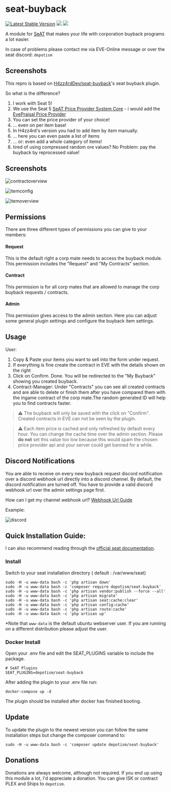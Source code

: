 # seat-buyback
[![Latest Stable Version](https://img.shields.io/packagist/v/depotism/seat-buyback?style=flat-square)]()
![](https://img.shields.io/badge/SeAT-5.0.x-blueviolet?style=flat-square)
![](https://img.shields.io/github/license/Depotism/seat-buyback?style=flat-square)

A module for [SeAT](https://github.com/eveseat/seat) that makes your life with corporation buyback programs a lot easier.

In case of problems please contact me via EVE-Online message or over the seat discord: `depotism`

## Screenshots
This repro is based on [H4zz4rdDev/seat-buyback](https://github.com/H4zz4rdDev/seat-buyback)'s seat buyback plugin. 

So what is the difference?
1. I work with Seat 5!
2. We use the Seat 5 [SeAT Price Provider System Core](https://github.com/recursivetree/seat-prices-core) - i would add the [EvePraisal Price Provider](https://github.com/recursivetree/seat-prices-evepraisal)
3. You can set the price provider of your choice! 
4. ... even on per item base!
5. In H4zz4rd's version you had to add item by item manually. 
6. ... here you can even paste a list of items
7. ... or: even add a whole category of items!
8. tired of using compressed random ore values? No Problem: pay the buyback by reprocessed value! 

## Screenshots
![contractoverview](https://raw.githubusercontent.com/depotism/seat-buyback/refs/heads/master/img/contract_overview.png)

![itemconfig](https://raw.githubusercontent.com/depotism/seat-buyback/refs/heads/master/img/item_config.png)

![itemoverview](https://raw.githubusercontent.com/depotism/seat-buyback/refs/heads/master/img/item_overview.png)


## Permissions
There are three different types of permissions you can give to your members:

#### Request
This is the default right a corp mate needs to access the buyback module. This permission includes the "Request" and "My Contracts" section.
#### Contract
This permission is for all corp mates that are allowed to manage the corp buyback requests / contracts. 
#### Admin
This permission gives access to the admin section. Here you can adjust some general plugin settings and configure the buyback item settings.

## Usage

User:
1. Copy & Paste your items you want to sell into the form under request.
2. If everything is fine create the contract in EVE with the details shown on the right
3. Click on Confirm. Done. You will be redirected to the "My Buyback" showing you created buyback.
4. Contract-Manager: Under "Contracts" you can see all created contracts and are able to delete or finish them after you have compared them with the ingame contract of the corp mate.The random generated ID will help you to find contracts faster.

> :warning: The buyback will only be saved with the click on "Confirm". Created contracts in EVE can not be seen by the plugin.

> :warning: Each item price is cached and only refreshed by default every hour. You can change the cache time over the admin section. Please **do not** set this value too low because this would spam the chosen price provider api and your server could get banned for a while.

## Discord Notifications
You are able to receive on every new buyback request discord notification over a discord webhook url directly into a discord channel. By default, the discord notification are turned off. You have to provide a valid discord webhook url over the admin settings page first.

How can I get my channel webhook url?
[Webhook Url Guide](https://support.discord.com/hc/en-us/articles/228383668-Intro-to-Webhooks)

Example:

![discord](https://raw.githubusercontent.com/depotism/seat-buyback/refs/heads/master/img/discord_notification.png)

## Quick Installation Guide:
I can also recommend reading through the [official seat documentation](https://eveseat.github.io/docs/community_packages/).
### Install
Switch to your seat installation directory ( default : /var/www/seat)

```shell
sudo -H -u www-data bash -c 'php artisan down'
sudo -H -u www-data bash -c 'composer require depotism/seat-buyback'
sudo -H -u www-data bash -c 'php artisan vendor:publish --force --all'
sudo -H -u www-data bash -c 'php artisan migrate'
sudo -H -u www-data bash -c 'php artisan seat:cache:clear'
sudo -H -u www-data bash -c 'php artisan config:cache'
sudo -H -u www-data bash -c 'php artisan route:cache'
sudo -H -u www-data bash -c 'php artisan up'
```
*Note that `www-data` is the default ubuntu webserver user. If you are running on a different distribution please adjust the user.
### Docker Install
Open your .env file and edit the SEAT_PLUGINS variable to include the package.
```
# SeAT Plugins
SEAT_PLUGINS=depotism/seat-buyback
```
After adding the plugin to your .env file run:
```
docker-compose up -d
```
The plugin should be installed after docker has finished booting.

## Update
To update the plugin to the newest version you can follow the same installation steps but change the composer command to:
```shell
sudo -H -u www-data bash -c 'composer update depotism/seat-buyback'
```

## Donations
Donations are always welcome, although not required. If you end up using this module a lot, I'd appreciate a donation.
You can give ISK or contract PLEX and Ships to `depotism`.



